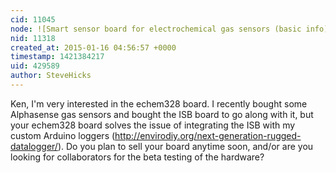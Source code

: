 ```yaml
---
cid: 11045
node: ![Smart sensor board for electrochemical gas sensors (basic info)](../notes/kensanfran/11-04-2014/smart-sensor-board-for-electrochemical-gas-sensors-basic-info)
nid: 11318
created_at: 2015-01-16 04:56:57 +0000
timestamp: 1421384217
uid: 429589
author: SteveHicks
---
```


Ken, I'm very interested in the echem328 board.  I recently bought some Alphasense gas sensors and bought the ISB board to go along with it, but your echem328 board solves the issue of integrating the ISB with my custom Arduino loggers (http://envirodiy.org/next-generation-rugged-datalogger/).  Do you plan to sell your board anytime soon, and/or are you looking for collaborators for the beta testing of the hardware?